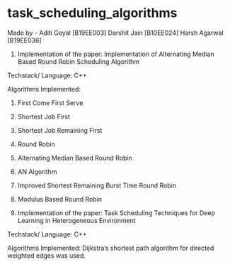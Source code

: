 # task_scheduling_algorithms

Made by - 
Aditi Goyal [B19EE003]
Darshit Jain [B10EE024]
Harsh Agarwal [B19EE036]


1) Implementation of the paper: Implementation of Alternating Median Based Round Robin Scheduling Algorithm

Techstack/ Language: C++

Algorithms Implemented:
1) First Come First Serve 
2) Shortest Job First
3) Shortest Job Remaining First
4) Round Robin
5) Alternating Median Based Round Robin
6) AN Algorithm
7) Improved Shortest Remaining Burst Time Round Robin
8) Modulus Based Round Robin


2) Implementation of the paper: Task Scheduling Techniques for Deep Learning in Heterogeneous Environment

Techstack/ Language: C++

Algorithms Implemented: Dijkstra’s shortest path algorithm for directed weighted edges was used. 
